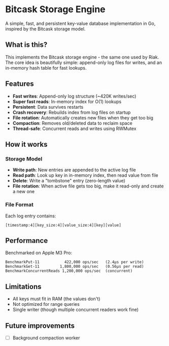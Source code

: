 # Bitcask Storage Engine

A simple, fast, and persistent key-value database implementation in Go, inspired by the Bitcask storage model.

## What is this?

This implements the Bitcask storage engine - the same one used by Riak. The core idea is beautifully simple: append-only log files for writes, and an in-memory hash table for fast lookups.

## Features

- **Fast writes**: Append-only log structure (~420K writes/sec)
- **Super fast reads**: In-memory index for O(1) lookups
- **Persistent**: Data survives restarts
- **Crash recovery**: Rebuilds index from log files on startup
- **File rotation**: Automatically creates new files when they get too big
- **Compaction**: Removes old/deleted data to reclaim space
- **Thread-safe**: Concurrent reads and writes using RWMutex

## How it works

### Storage Model
- **Write path**: New entries are appended to the active log file
- **Read path**: Look up key in in-memory index, then read value from file
- **Delete**: Write a "tombstone" entry (zero-length value)
- **File rotation**: When active file gets too big, make it read-only and create a new one

### File Format
Each log entry contains:
```
[timestamp:4][key_size:4][value_size:4][key][value]
```

## Performance

Benchmarked on Apple M3 Pro:

```
BenchmarkPut-11           422,000 ops/sec   (2.4μs per write)
BenchmarkGet-11         1,800,000 ops/sec   (0.56μs per read)
BenchmarkConcurrentReads 1,200,000 ops/sec  (concurrent)
```

## Limitations

- All keys must fit in RAM (the values don't)
- Not optimized for range queries
- Single writer (though multiple concurrent readers work fine)

## Future improvements
- [ ] Background compaction worker
